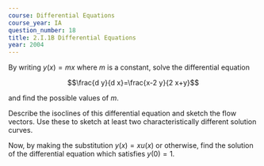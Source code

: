 ```yaml
---
course: Differential Equations
course_year: IA
question_number: 18
title: 2.I.1B Differential Equations
year: 2004
---
```



By writing $y(x)=m x$ where $m$ is a constant, solve the differential equation

$$\frac{d y}{d x}=\frac{x-2 y}{2 x+y}$$

and find the possible values of $m$.

Describe the isoclines of this differential equation and sketch the flow vectors. Use these to sketch at least two characteristically different solution curves.

Now, by making the substitution $y(x)=x u(x)$ or otherwise, find the solution of the differential equation which satisfies $y(0)=1$.